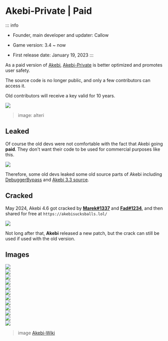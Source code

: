 # Akebi-Private | Paid

::: info
- Founder, main developer and updater: Callow
 
- Game version: 3.4 ~ now

- First release date: January 19, 2023
:::

As a paid version of [Akebi](/cheats/akebi), [Akebi-Private](/cheats/akebi-private) is better optimized and promotes user safety.

The source code is no longer public, and only a few contributors can access it.

Old contributors will receive a key valid for 10 years.

<img src="/cheats/akebi-private/key.webp">

> image: alteri

## Leaked
Of course the old devs were not comfortable with the fact that Akebi going **paid**. They don't want their code to be used for commercial purposes like this.

<img src="/cheats/akebi-private/leaked.webp">

Therefore, some old devs leaked some old source parts of Akebi including [DebuggerBypass](https://github.com/xTaiwanPingLord/GenshinDebuggerBypass) and [Akebi 3.3 source](https://github.com/NctimeAza/AnimeGame-Cheat-3.3/).

## Cracked
May 2024, Akebi 4.6 got cracked by [**Marek#1337**](https://github.com/notmarek) and [**Fad#1234**](https://github.com/fadillzzz), and then shared for free at `https://akebisucksballs.lol/`

<img src="/cheats/akebi/cracked.webp">

Not long after that, **Akebi** released a new patch, but the crack can still be used if used with the old version.

## Images
<img src="/cheats/akebi-private/p1.webp">
<br/>
<img src="/cheats/akebi-private/p2.webp">
<br/>
<img src="/cheats/akebi-private/p3.webp">
<br/>
<img src="/cheats/akebi-private/p4.webp">
<br/>
<img src="/cheats/akebi-private/p5.webp">
<br/>
<img src="/cheats/akebi-private/p6.webp">
<br/>
<img src="/cheats/akebi-private/p7.webp">
<br/>
<img src="/cheats/akebi-private/p8.webp">
<br/>
<img src="/cheats/akebi-private/p9.webp">
<br/>
<img src="/cheats/akebi-private/p10.webp">
<br/>
<img src="/cheats/akebi-private/p11.webp">
<br/>
<img src="/cheats/akebi-private/p12.webp">
<br/>

> image [Akebi-Wiki](https://docs.akebi.wiki/)
